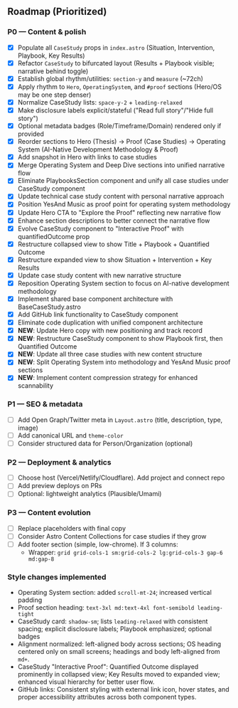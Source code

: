 ## Roadmap (Prioritized)

### P0 — Content & polish
- [x] Populate all `CaseStudy` props in `index.astro` (Situation, Intervention, Playbook, Key Results)
- [x] Refactor `CaseStudy` to bifurcated layout (Results + Playbook visible; narrative behind toggle)
- [x] Establish global rhythm/utilities: `section-y` and `measure` (~72ch)
- [x] Apply rhythm to `Hero`, `OperatingSystem`, and `#proof` sections (Hero/OS may be one step denser)
- [x] Normalize CaseStudy lists: `space-y-2` + `leading-relaxed`
- [x] Make disclosure labels explicit/stateful ("Read full story"/"Hide full story")
- [x] Optional metadata badges (Role/Timeframe/Domain) rendered only if provided
- [x] Reorder sections to Hero (Thesis) → Proof (Case Studies) → Operating System (AI-Native Development Methodology & Proof)
- [x] Add snapshot in Hero with links to case studies
- [x] Merge Operating System and Deep Dive sections into unified narrative flow
- [x] Eliminate PlaybooksSection component and unify all case studies under CaseStudy component
- [x] Update technical case study content with personal narrative approach
- [x] Position YesAnd Music as proof point for operating system methodology
- [x] Update Hero CTA to "Explore the Proof" reflecting new narrative flow
- [x] Enhance section descriptions to better connect the narrative flow
- [x] Evolve CaseStudy component to "Interactive Proof" with quantifiedOutcome prop
- [x] Restructure collapsed view to show Title + Playbook + Quantified Outcome
- [x] Restructure expanded view to show Situation + Intervention + Key Results
- [x] Update case study content with new narrative structure
- [x] Reposition Operating System section to focus on AI-native development methodology
- [x] Implement shared base component architecture with BaseCaseStudy.astro
- [x] Add GitHub link functionality to CaseStudy component
- [x] Eliminate code duplication with unified component architecture
- [x] **NEW**: Update Hero copy with new positioning and track record
- [x] **NEW**: Restructure CaseStudy component to show Playbook first, then Quantified Outcome
- [x] **NEW**: Update all three case studies with new content structure
- [x] **NEW**: Split Operating System into methodology and YesAnd Music proof sections
- [x] **NEW**: Implement content compression strategy for enhanced scannability

### P1 — SEO & metadata
- [ ] Add Open Graph/Twitter meta in `Layout.astro` (title, description, type, image)
- [ ] Add canonical URL and `theme-color`
- [ ] Consider structured data for Person/Organization (optional)

### P2 — Deployment & analytics
- [ ] Choose host (Vercel/Netlify/Cloudflare). Add project and connect repo
- [ ] Add preview deploys on PRs
- [ ] Optional: lightweight analytics (Plausible/Umami)

### P3 — Content evolution
- [ ] Replace placeholders with final copy
- [ ] Consider Astro Content Collections for case studies if they grow
- [ ] Add footer section (simple, low-chrome). If 3 columns:
  - Wrapper: `grid grid-cols-1 sm:grid-cols-2 lg:grid-cols-3 gap-6 md:gap-8`

### Style changes implemented
- Operating System section: added `scroll-mt-24`; increased vertical padding
- Proof section heading: `text-3xl md:text-4xl font-semibold leading-tight`
- CaseStudy card: `shadow-sm`; lists `leading-relaxed` with consistent spacing; explicit disclosure labels; Playbook emphasized; optional badges
- Alignment normalized: left-aligned body across sections; OS heading centered only on small screens; headings and body left-aligned from `md+`.
- CaseStudy "Interactive Proof": Quantified Outcome displayed prominently in collapsed view; Key Results moved to expanded view; enhanced visual hierarchy for better user flow.
- GitHub links: Consistent styling with external link icon, hover states, and proper accessibility attributes across both component types.


